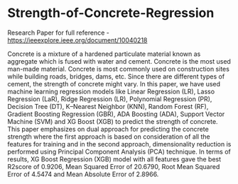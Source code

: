 # Strength-of-Concrete-Regression
Research Paper for full reference - https://ieeexplore.ieee.org/document/10040218

Concrete is a mixture of a hardened particulate material known as aggregate which is fused with water and cement. Concrete is the most used man-made material. Concrete is most commonly used on construction sites while building roads, bridges, dams, etc. Since there are different types of cement, the strength of concrete might vary. In this paper, we have used machine learning regression models like Linear Regression (LR), Lasso Regression (LaR), Ridge Regression (LR), Polynomial Regression (PR), Decision Tree (DT), K–Nearest Neighbor (KNN), Random Forest (RF), Gradient Boosting Regression (GBR), ADA Boosting (ADA), Support Vector Machine (SVM) and XG Boost (XGB) to predict the strength of concrete. This paper emphasizes on dual approach for predicting the concrete strength where the first approach is based on consideration of all the features for training and in the second approach, dimensionality reduction is performed using Principal Component Analysis (PCA) technique. In terms of results, XG Boost Regression (XGB) model with all features gave the best R2score of 0.9206, Mean Squared Error of 20.6790, Root Mean Squared Error of 4.5474 and Mean Absolute Error of 2.8966.
